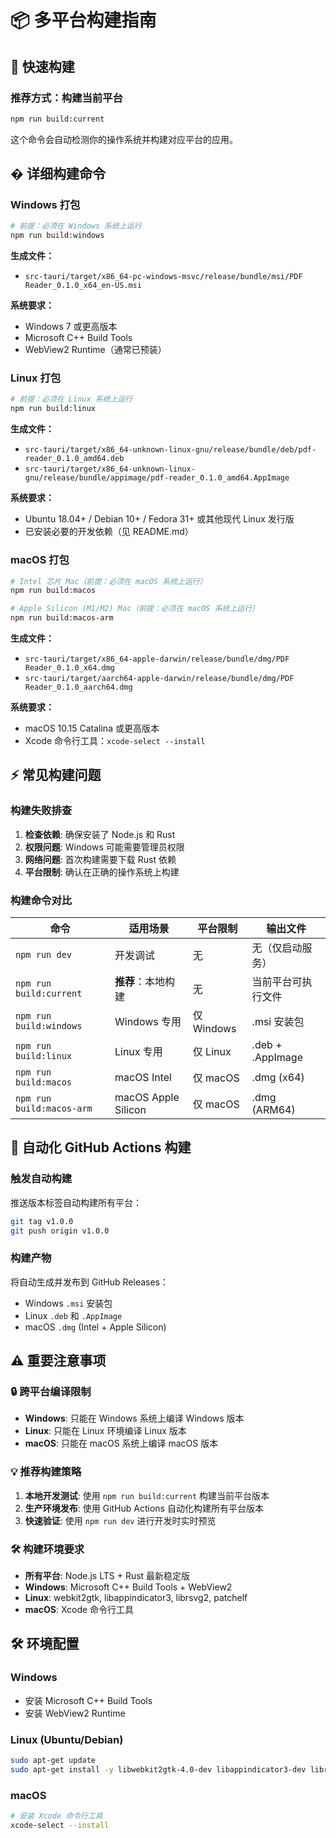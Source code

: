 # 📦 多平台构建指南

## 🚀 快速构建

### 推荐方式：构建当前平台
```bash
npm run build:current
```
这个命令会自动检测你的操作系统并构建对应平台的应用。

## � 详细构建命令

### Windows 打包
```bash
# 前提：必须在 Windows 系统上运行
npm run build:windows
```
**生成文件：**
- `src-tauri/target/x86_64-pc-windows-msvc/release/bundle/msi/PDF Reader_0.1.0_x64_en-US.msi`

**系统要求：**
- Windows 7 或更高版本
- Microsoft C++ Build Tools
- WebView2 Runtime（通常已预装）

### Linux 打包  
```bash
# 前提：必须在 Linux 系统上运行
npm run build:linux
```
**生成文件：**
- `src-tauri/target/x86_64-unknown-linux-gnu/release/bundle/deb/pdf-reader_0.1.0_amd64.deb`
- `src-tauri/target/x86_64-unknown-linux-gnu/release/bundle/appimage/pdf-reader_0.1.0_amd64.AppImage`

**系统要求：**
- Ubuntu 18.04+ / Debian 10+ / Fedora 31+ 或其他现代 Linux 发行版
- 已安装必要的开发依赖（见 README.md）

### macOS 打包
```bash
# Intel 芯片 Mac（前提：必须在 macOS 系统上运行）
npm run build:macos

# Apple Silicon (M1/M2) Mac（前提：必须在 macOS 系统上运行）
npm run build:macos-arm
```
**生成文件：**
- `src-tauri/target/x86_64-apple-darwin/release/bundle/dmg/PDF Reader_0.1.0_x64.dmg`
- `src-tauri/target/aarch64-apple-darwin/release/bundle/dmg/PDF Reader_0.1.0_aarch64.dmg`

**系统要求：**
- macOS 10.15 Catalina 或更高版本
- Xcode 命令行工具：`xcode-select --install`

## ⚡ 常见构建问题

### 构建失败排查
1. **检查依赖**: 确保安装了 Node.js 和 Rust
2. **权限问题**: Windows 可能需要管理员权限
3. **网络问题**: 首次构建需要下载 Rust 依赖
4. **平台限制**: 确认在正确的操作系统上构建

### 构建命令对比

| 命令 | 适用场景 | 平台限制 | 输出文件 |
|-----|---------|----------|----------|
| `npm run dev` | 开发调试 | 无 | 无（仅启动服务） |
| `npm run build:current` | **推荐**：本地构建 | 无 | 当前平台可执行文件 |
| `npm run build:windows` | Windows 专用 | 仅 Windows | .msi 安装包 |
| `npm run build:linux` | Linux 专用 | 仅 Linux | .deb + .AppImage |
| `npm run build:macos` | macOS Intel | 仅 macOS | .dmg (x64) |
| `npm run build:macos-arm` | macOS Apple Silicon | 仅 macOS | .dmg (ARM64) |

## 🚀 自动化 GitHub Actions 构建

### 触发自动构建
推送版本标签自动构建所有平台：

```bash
git tag v1.0.0
git push origin v1.0.0
```

### 构建产物
将自动生成并发布到 GitHub Releases：
- Windows `.msi` 安装包
- Linux `.deb` 和 `.AppImage` 
- macOS `.dmg` (Intel + Apple Silicon)

## ⚠️ 重要注意事项

### 🔒 跨平台编译限制
- **Windows**: 只能在 Windows 系统上编译 Windows 版本
- **Linux**: 只能在 Linux 环境编译 Linux 版本
- **macOS**: 只能在 macOS 系统上编译 macOS 版本

### 💡 推荐构建策略
1. **本地开发测试**: 使用 `npm run build:current` 构建当前平台版本
2. **生产环境发布**: 使用 GitHub Actions 自动化构建所有平台版本
3. **快速验证**: 使用 `npm run dev` 进行开发时实时预览

### 🛠️ 构建环境要求
- **所有平台**: Node.js LTS + Rust 最新稳定版
- **Windows**: Microsoft C++ Build Tools + WebView2
- **Linux**: webkit2gtk, libappindicator3, librsvg2, patchelf
- **macOS**: Xcode 命令行工具

## 🛠️ 环境配置

### Windows
- 安装 Microsoft C++ Build Tools
- 安装 WebView2 Runtime

### Linux (Ubuntu/Debian)
```bash
sudo apt-get update
sudo apt-get install -y libwebkit2gtk-4.0-dev libappindicator3-dev librsvg2-dev patchelf
```

### macOS
```bash
# 安装 Xcode 命令行工具
xcode-select --install
```
